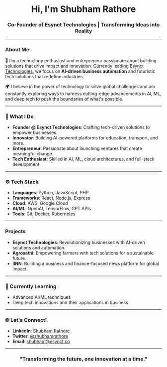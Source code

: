 <h1 align="center">Hi, I'm Shubham Rathore</h1>
<h3 align="center">Co-Founder of Esynct Technologies | Transforming Ideas into Reality</h3>

---

### About Me

🚀 I’m a technology enthusiast and entrepreneur passionate about building solutions that drive impact and innovation. Currently leading [Esynct Technologies](https://esynct.co), we focus on **AI-driven business automation** and futuristic tech solutions that redefine industries. 

🌍 I believe in the power of technology to solve global challenges and am constantly exploring ways to harness cutting-edge advancements in AI, ML, and deep tech to push the boundaries of what's possible.

---

### 🚀 What I Do

- **Founder @ Esynct Technologies**: Crafting tech-driven solutions to empower businesses.
- **Innovator**: Building AI-powered platforms for education, transport, and more.
- **Entrepreneur**: Passionate about launching ventures that create meaningful change.
- **Tech Enthusiast**: Skilled in AI, ML, cloud architectures, and full-stack development.

---

### ⚙️ Tech Stack

- **Languages**: Python, JavaScript, PHP
- **Frameworks**: React, Node.js, Express
- **Cloud**: AWS, Google Cloud
- **AI/ML**: OpenAI, TensorFlow, GPT APIs
- **Tools**: Git, Docker, Kubernetes

---

### Projects

- **Esynct Technologies**: Revolutionizing businesses with AI-driven solutions and automation.
- **Agrosathi**: Empowering farmers with tech solutions for a sustainable future.
- **IINN**: Building a business and finance-focused news platform for global impact.

---

### 🌱 Currently Learning

- Advanced AI/ML techniques
- Deep tech innovations and their applications in business

---

### 🌐 Let's Connect!

- **LinkedIn**: [Shubham Rathore](https://linkedin.com/in/shubham-rathore)
- **Twitter**: [@shubhamrathore](https://twitter.com/shubhamrathore)
- **Email**: shubham@esynct.co

---

<h3 align="center">"Transforming the future, one innovation at a time."</h3>
